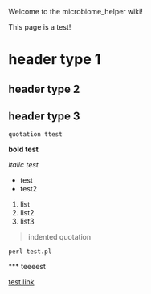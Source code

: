 Welcome to the microbiome_helper wiki!

This page is a test!

# header type 1

## header type 2 

## header type 3

`quotation ttest`

**bold test**

_italic test_

* test
* test2

1. list
2. list2
3. list3

> indented quotation

    perl test.pl

*** teeeest

[test link](https://github.com/mlangill/microbiome_helper/wiki/Page-2)
